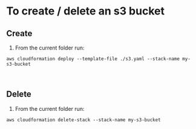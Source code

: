 # To create / delete an s3 bucket

## Create

1. From the current folder run: 

```
aws cloudformation deploy --template-file ./s3.yaml --stack-name my-s3-bucket
```

</br>

## Delete

1. From the current folder run: 

```
aws cloudformation delete-stack --stack-name my-s3-bucket
```